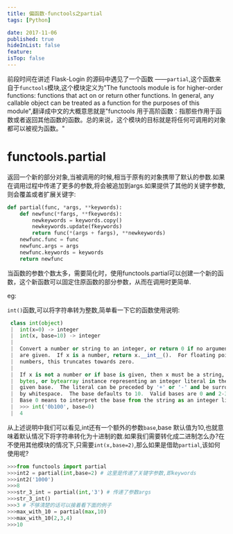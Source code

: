 ```yaml
---
title: 偏函数-functools之partial
tags: [Python]

date: 2017-11-06
published: true
hideInList: false
feature: 
isTop: false
---
```









前段时间在讲述 Flask-Login 的源码中遇见了一个函数 ——<code>partial</code>,这个函数来自于<code>functools</code>模块,这个模块定义为"The functools module is for higher-order functions: functions that act on or return other functions. In general, any callable object can be treated as a function for the purposes of this module",翻译成中文的大概意思就是"functools 用于高阶函数：指那些作用于函数或者返回其他函数的函数。总的来说，这个模块的目标就是将任何可调用的对象都可以被视为函数。"

# functools.partial

返回一个新的部分对象,当被调用的时候,相当于原有的对象携带了默认的参数.如果在调用过程中传递了更多的参数,将会被追加到args.如果提供了其他的关键字参数,则会覆盖或者扩展关键字:

```python
def partial(func, *args, **keywords):
    def newfunc(*fargs, **fkeywords):
        newkeywords = keywords.copy()
        newkeywords.update(fkeywords)
        return func(*(args + fargs), **newkeywords)
    newfunc.func = func
    newfunc.args = args
    newfunc.keywords = keywords
    return newfunc
```

当函数的参数个数太多，需要简化时，使用functools.partial可以创建一个新的函数，这个新函数可以固定住原函数的部分参数，从而在调用时更简单.

 eg:
 
 <code>int()</code>函数,可以将字符串转为整数,简单看一下它的函数使用说明:
 
```python
 class int(object)
 |  int(x=0) -> integer
 |  int(x, base=10) -> integer
 |
 |  Convert a number or string to an integer, or return 0 if no arguments
 |  are given.  If x is a number, return x.__int__().  For floating point
 |  numbers, this truncates towards zero.
 |
 |  If x is not a number or if base is given, then x must be a string,
 |  bytes, or bytearray instance representing an integer literal in the
 |  given base.  The literal can be preceded by '+' or '-' and be surrounded
 |  by whitespace.  The base defaults to 10.  Valid bases are 0 and 2-36.
 |  Base 0 means to interpret the base from the string as an integer literal.
 |  >>> int('0b100', base=0)
 |  4
```
从上述说明中我们可以看见,int还有一个额外的参数<code>base</code>,base 默认值为10,也就意味着默认情况下将字符串转化为十进制的数.如果我们需要转化成二进制怎么办?在不使用其他模块的情况下,只需要<code>int(x,base=2)</code>,那么如果是借助<code>partial</code>,该如何使用呢?

```python
>>>from functools import partial
>>>int2 = partial(int,base=2) # 这里是传递了关键字参数,即keywords
>>>int2('1000')
>>>8
>>>str_3_int = partial(int,'3') # 传递了参数args
>>>str_3_int()
>>>3 # 不够清楚的话可以接着看下面的例子
>>>max_with_10 = partial(max,10)
>>>max_with_10(2,3,4)
>>>10
```

